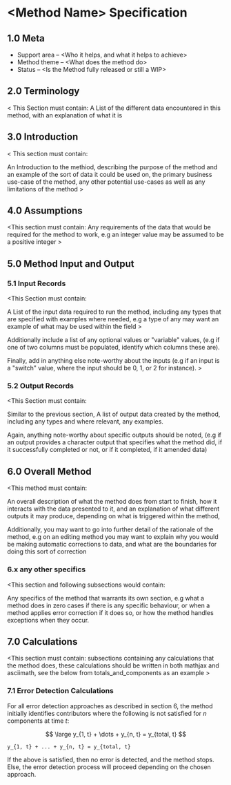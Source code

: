 # \<Method Name> Specification

## 1.0 Meta

* Support area – \<Who it helps, and what it helps to achieve>
* Method theme – \<What does the method do>
* Status – \<Is the Method fully released or still a WIP>

## 2.0 Terminology

\< This Section must contain:
A List of the different data encountered in this method, 
with an explanation of what it is
>

## 3.0 Introduction

\< This section must contain:

An Introduction to the methiod, describing the purpose 
of the method and an example of the sort of data it 
could be used on, the primary business use-case of the 
method, any other potential use-cases as well as any 
limitations of the method >

## 4.0 Assumptions

\<This section must contain:
Any requirements of the data that would be required 
for the method to work, e.g an integer value may be 
assumed to be a positive integer >

## 5.0 Method Input and Output

### 5.1 Input Records

\<This Section must contain:

A List of the input data required to run the method, 
including any types that are specified with examples 
where needed, e.g a type of any may want an example 
of what may be used within 
the field >

Additionally include a list of any optional values 
or "variable" values, (e.g if one of two columns
must be populated, identify which columns these are).

Finally, add in anything else note-worthy about the 
inputs (e.g if an input is a "switch" value, where the
input should be 0, 1, or 2 for instance). >

### 5.2 Output Records

\<This Section must contain:

Similar to the previous section, A list of output data
created by the method, including any types and where
relevant, any examples.

Again, anything note-worthy about specific outputs should
be noted, (e.g if an output provides a character output 
that specifies what the method did, if it successfully 
completed or not, or if it completed, if it amended data)

## 6.0 Overall Method

\<This method must contain:

An overall description of what the method does from start
to finish, how it interacts with the data presented to it, 
and an explanation of what different outputs it may produce, 
depending on what is triggered within the method,

Additionally, you may want to go into further detail of the
rationale of the method, e.g on an editing method you may
want to explain why you would be making automatic corrections
to data, and what are the boundaries for doing this sort of 
correction
 
>

### 6.x any other specifics

\<This section and following subsections would contain: 

Any specifics of the method that warrants its own section, 
e.g what a method does in zero cases if there is any 
specific behaviour, or when a method applies error correction
if it does so, or how the method handles exceptions when 
they occur.
>

## 7.0 Calculations

\<This section must contain:
subsections containing any calculations that the method 
does, these calculations should be written in both mathjax
and asciimath, see the below from totals_and_components as
an example >

### 7.1 Error Detection Calculations

For all error detection approaches as described in section 6, the
 method initially identifies contributors where the following is
 not satisfied for *n* components at time *t*:

$$ \large y_{1, t} + \dots + y_{n, t} = y_{total, t} $$

```asciimath
y_{1, t} + ... + y_{n, t} = y_{total, t}
```

If the above is satisfied, then no error is detected, and the method stops.
Else, the error detection process will proceed depending on the chosen approach.